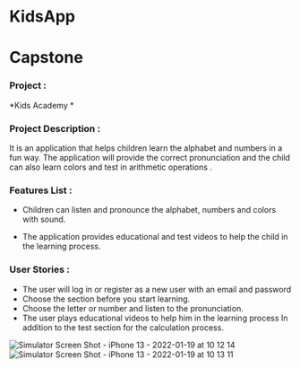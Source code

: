 

# KidsApp
# Capstone 

### Project : 
 *Kids Academy *

### Project Description :
It is an application that helps children learn the alphabet and numbers in a fun way. The application will provide the correct pronunciation and the child can also learn colors and test in arithmetic operations .


### Features List :

- Children can listen and pronounce the alphabet, numbers and colors with sound.

- The application provides educational and test videos to help the child in the learning process.


### User Stories :
- The user will log in or register as a new user with an email and password
- Choose the section before you start learning.
- Choose the letter or number and listen to the pronunciation.
- The user plays educational videos to help him in the learning process
In addition to the test section for the calculation process.


![Simulator Screen Shot - iPhone 13 - 2022-01-19 at 10 12 14](https://user-images.githubusercontent.com/91872287/150083079-ca097dd7-71a5-4433-ab43-2efcbde13af4.png)
![Simulator Screen Shot - iPhone 13 - 2022-01-19 at 10 13 11](https://user-images.githubusercontent.com/91872287/150083088-def617e7-8ee8-426d-983a-9fa1fb504feb.png)
